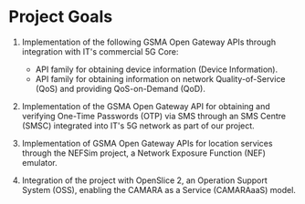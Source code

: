 # Project Goals

1. Implementation of the following GSMA Open Gateway APIs through integration with IT's commercial 5G Core:

   - API family for obtaining device information (Device Information).
   - API family for obtaining information on network Quality-of-Service (QoS) and providing QoS-on-Demand (QoD).

2. Implementation of the GSMA Open Gateway API for obtaining and verifying One-Time Passwords (OTP) via SMS through an SMS Centre (SMSC) integrated into IT's 5G network as part of our project.

3. Implementation of GSMA Open Gateway APIs for location services through the NEFSim project, a Network Exposure Function (NEF) emulator.

4. Integration of the project with OpenSlice 2, an Operation Support System (OSS), enabling the CAMARA as a Service (CAMARAaaS) model.
